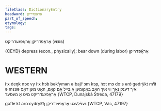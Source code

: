 ```yaml
---
fileClass: DictionaryEntry
headword: אַראָפּדריקן
part_of_speech: 
etymology: 
tags: 
---
```

אַראָפּדריקן
אַראָפּגעדריקט
(ᴠᴇʀʙ) 

{CEYD}
depress (econ., physically); bear down (during labor) אַראָ֜פּדריקן

WESTERN
========

iˑx deŋk nɔx vy iˑx hɔb bəkʲymən ə bajlʲ ɔm kɔp, hɔt mɔ doˑs əróˑgədrỳkt mʲit ə mɛsə איך דענק נאָך ווי איך האָב באַקומען אַ בײַל אָם קאָפּ, האָט מען דאָס אַראָפּגעדריקט מיט אַ מעסער {WTCP, Dunajská Streda, 47179}

gəfleˑkt əroːcydryk͡ŋ געפֿלעגט אַראָפּצודריקן {WTCP, Vác, 47197}
